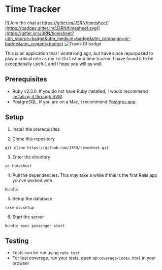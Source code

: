 # Time Tracker

[![Join the chat at https://gitter.im/J3RN/timesheet](https://badges.gitter.im/J3RN/timesheet.svg)](https://gitter.im/J3RN/timesheet?utm_source=badge&utm_medium=badge&utm_campaign=pr-badge&utm_content=badge)
![Travis CI badge](https://travis-ci.org/J3RN/time-tracker.svg)

This is an application that I wrote long ago, but have since repurposed to play a critical role as my To-Do List and time tracker. I have found it to be exceptionally useful, and I hope you will as well.

## Prerequisites

- Ruby v2.3.0. If you do not have Ruby installed, I would recommend [installing it through RVM](http://rvm.io/rvm/install).
- PostgreSQL. If you are on a Mac, I recommend [Postgres.app](http://postgresapp.com/).

## Setup
1. Install the prerequisites

2. Clone this repository
  ```
  git clone https://github.com/J3RN/timesheet.git
  ```

3. Enter the directory
  ```
  cd timesheet
  ```

4. Pull the dependencies. This may take a while if this is the first Rails app you've worked with.
  ```
  bundle
  ```

5. Setup the database
  ```
  rake db:setup
  ```

6. Start the server
  ```
  bundle exec passenger start
  ```

## Testing

- Tests can be run using `rake test`
- For test coverage, run your tests, open up `coverage/index.html` in your browser
